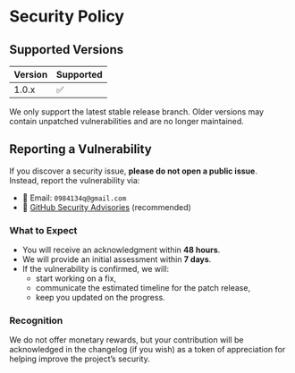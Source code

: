 # Security Policy

## Supported Versions

| Version | Supported          |
|---------|--------------------|
| 1.0.x   | :white_check_mark: |

We only support the latest stable release branch. Older versions may contain unpatched vulnerabilities and are no longer maintained.  

## Reporting a Vulnerability

If you discover a security issue, **please do not open a public issue**.  
Instead, report the vulnerability via:

- 📧 Email: `0984134q@gmail.com`  
- 💬 [GitHub Security Advisories](https://docs.github.com/en/code-security/security-advisories) (recommended)

### What to Expect

- You will receive an acknowledgment within **48 hours**.  
- We will provide an initial assessment within **7 days**.  
- If the vulnerability is confirmed, we will:
  - start working on a fix,  
  - communicate the estimated timeline for the patch release,  
  - keep you updated on the progress.  

### Recognition

We do not offer monetary rewards, but your contribution will be acknowledged in the changelog (if you wish) as a token of appreciation for helping improve the project’s security.  
